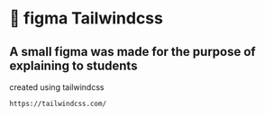 # 🧾 figma Tailwindcss 
A small figma was made for the purpose of explaining to students
---
created using tailwindcss
```
https://tailwindcss.com/
